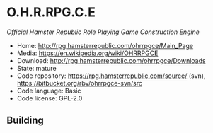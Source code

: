 # O.H.R.RPG.C.E

_Official Hamster Republic Role Playing Game Construction Engine_

- Home: http://rpg.hamsterrepublic.com/ohrrpgce/Main_Page
- Media: https://en.wikipedia.org/wiki/OHRRPGCE
- Download: http://rpg.hamsterrepublic.com/ohrrpgce/Downloads
- State: mature
- Code repository: https://rpg.hamsterrepublic.com/source/ (svn), https://bitbucket.org/rbv/ohrrpgce-svn/src
- Code language: Basic
- Code license: GPL-2.0

## Building

